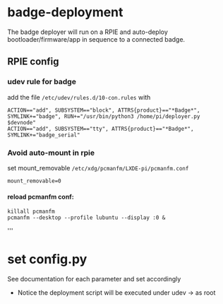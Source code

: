 # badge-deployment

The badge deployer will run on a RPIE and auto-deploy bootloader/firmware/app in sequence to a connected badge.

## RPIE config

### udev rule for badge
add the file `/etc/udev/rules.d/10-con.rules` with
```udev
ACTION=="add", SUBSYSTEM=="block", ATTRS{product}=="*Badge*", SYMLINK+="badge", RUN+="/usr/bin/python3 /home/pi/deployer.py $devnode"
ACTION=="add", SUBSYSTEM=="tty", ATTRS{product}=="*Badge*", SYMLINK+="badge_serial"
```

### Avoid auto-mount in rpie

set mount_removable `/etc/xdg/pcmanfm/LXDE-pi/pcmanfm.conf`
```
mount_removable=0
```
#### reload pcmanfm conf:
    killall pcmanfm
    pcmanfm --desktop --profile lubuntu --display :0 &
'''

# set config.py
See documentation for each parameter and set accordingly
- Notice the deployment script will be executed under udev -> as root
